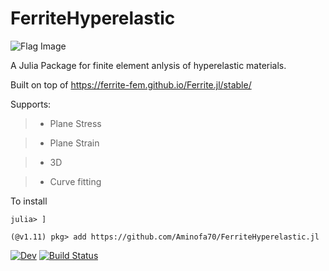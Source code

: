 # FerriteHyperelastic

![Flag Image](assets/logo.png)

A Julia Package for finite element anlysis of hyperelastic materials.

Built on top of https://ferrite-fem.github.io/Ferrite.jl/stable/

Supports:

> * Plane Stress

> * Plane Strain

> * 3D

> * Curve fitting

To install

```
julia> ]

(@v1.11) pkg> add https://github.com/Aminofa70/FerriteHyperelastic.jl
````

<!-- [![Stable](https://img.shields.io/badge/docs-stable-blue.svg)](https://Aminofa70.github.io/FerriteHyperelastic.jl/stable/) -->
[![Dev](https://img.shields.io/badge/docs-dev-blue.svg)](https://Aminofa70.github.io/FerriteHyperelastic.jl/dev/)
[![Build Status](https://github.com/Aminofa70/FerriteHyperelastic.jl/actions/workflows/CI.yml/badge.svg?branch=main)](https://github.com/Aminofa70/FerriteHyperelastic.jl/actions/workflows/CI.yml?query=branch%3Amain)